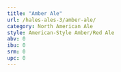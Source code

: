 ```yaml
---
title: "Amber Ale"
url: /hales-ales-3/amber-ale/
category: North American Ale
style: American-Style Amber/Red Ale
abv: 0
ibu: 0
srm: 0
upc: 0
---
```


